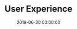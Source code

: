 ---
title: User Experience
date: 2019-06-30 00:00:00
description: We make tools for people by applying human-centric design principles to our process. We ensure that we build the right thing from the beginning. User research and user testing keeps us honest and informed.
featured_image: '/images/features/ux.svg'
---